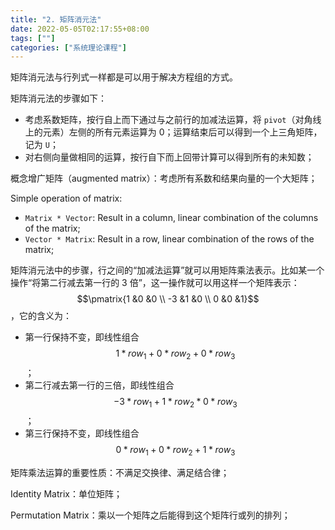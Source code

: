```yaml
---
title: "2. 矩阵消元法"
date: 2022-05-05T02:17:55+08:00
tags: [""]
categories: ["系统理论课程"]
---
```



矩阵消元法与行列式一样都是可以用于解决方程组的方式。

矩阵消元法的步骤如下：

- 考虑系数矩阵，按行自上而下通过与之前行的加减法运算，将 `pivot`（对角线上的元素）左侧的所有元素运算为 0；运算结束后可以得到一个上三角矩阵，记为 `U`；
- 对右侧向量做相同的运算，按行自下而上回带计算可以得到所有的未知数；

概念增广矩阵（augmented matrix）：考虑所有系数和结果向量的一个大矩阵；

Simple operation of matrix:

- `Matrix * Vector`: Result in a column, linear combination of the columns of the matrix;
- `Vector * Matrix`: Result in a row, linear combination of the rows of the matrix;

矩阵消元法中的步骤，行之间的“加减法运算”就可以用矩阵乘法表示。比如某一个操作“将第二行减去第一行的 3 倍”，这一操作就可以用这样一个矩阵表示：$$\pmatrix{1 &0 &0 \\ -3 &1 &0 \\ 0 &0 &1}$$，它的含义为：

- 第一行保持不变，即线性组合 $$ 1 * row_1 + 0 * row_2 + 0 * row_3 $$；
- 第二行减去第一行的三倍，即线性组合 $$-3 * row_1 + 1 * row_2 * 0 * row_3$$；
- 第三行保持不变，即线性组合 $$0 * row_1 + 0 * row_2 + 1 * row_3$$

矩阵乘法运算的重要性质：不满足交换律、满足结合律；

Identity Matrix：单位矩阵；

Permutation Matrix：乘以一个矩阵之后能得到这个矩阵行或列的排列；


